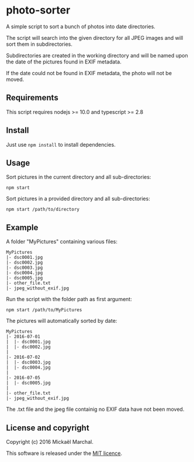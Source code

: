 # photo-sorter
A simple script to sort a bunch of photos into date directories.

The script will search into the given directory for all JPEG images and will sort them in subdirectories.

Subdirectories are created in the working directory and will be named upon the date of the pictures found in EXIF metadata.

If the date could not be found in EXIF metadata, the photo will not be moved.

## Requirements

This script requires nodejs >= 10.0 and typescript >= 2.8

## Install

Just use `npm install` to install dependencies.

## Usage

Sort pictures in the current directory and all sub-directories:

    npm start

Sort pictures in a provided directory and all sub-directories:

    npm start /path/to/directory


## Example

A folder "MyPictures" containing various files:

    MyPictures
    |- dsc0001.jpg
    |- dsc0002.jpg
    |- dsc0003.jpg
    |- dsc0004.jpg
    |- dsc0005.jpg
    |- other_file.txt
    |- jpeg_without_exif.jpg

Run the script with the folder path as first argument:

`npm start /path/to/MyPictures`


The pictures will automatically sorted by date:

    MyPictures
    |- 2016-07-01
    |  |- dsc0001.jpg
    |  |- dsc0002.jpg
    |
    |- 2016-07-02
    |  |- dsc0003.jpg
    |  |- dsc0004.jpg
    |
    |- 2016-07-05
    |  |- dsc0005.jpg
    |
    |- other_file.txt
    |- jpeg_without_exif.jpg


The .txt file and the jpeg file containig no EXIF data have not been moved.


## License and copyright

Copyright (c) 2016 Mickaël Marchal.

This software is released under the [MIT licence](LICENSE).
